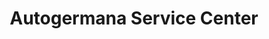 ---
title: "Autogermana Service Center"
url: /guaynabo/autogermana-service-center/
shop: Autowerkstatt
---
